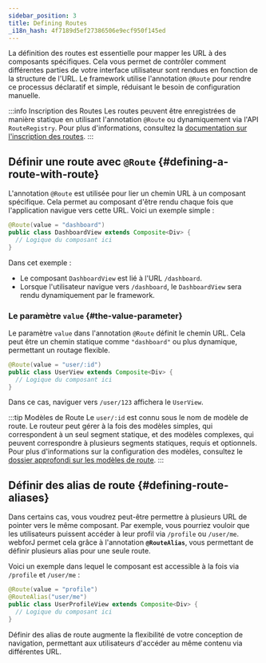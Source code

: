 ```yaml
---
sidebar_position: 3
title: Defining Routes
_i18n_hash: 4f7189d5ef27386506e9ecf950f145ed
---
```

La définition des routes est essentielle pour mapper les URL à des composants spécifiques. Cela vous permet de contrôler comment différentes parties de votre interface utilisateur sont rendues en fonction de la structure de l'URL. Le framework utilise l'annotation `@Route` pour rendre ce processus déclaratif et simple, réduisant le besoin de configuration manuelle.

:::info Inscription des Routes
Les routes peuvent être enregistrées de manière statique en utilisant l'annotation `@Route` ou dynamiquement via l'API `RouteRegistry`. Pour plus d'informations, consultez la [documentation sur l'inscription des routes](./routes-registration).
:::

## Définir une route avec `@Route` {#defining-a-route-with-route}

L'annotation `@Route` est utilisée pour lier un chemin URL à un composant spécifique. Cela permet au composant d'être rendu chaque fois que l'application navigue vers cette URL. Voici un exemple simple :

```java
@Route(value = "dashboard")
public class DashboardView extends Composite<Div> {
  // Logique du composant ici
}
```

Dans cet exemple :
- Le composant `DashboardView` est lié à l'URL `/dashboard`.
- Lorsque l'utilisateur navigue vers `/dashboard`, le `DashboardView` sera rendu dynamiquement par le framework.

### Le paramètre `value` {#the-value-parameter}

Le paramètre `value` dans l'annotation `@Route` définit le chemin URL. Cela peut être un chemin statique comme `"dashboard"` ou plus dynamique, permettant un routage flexible.

```java
@Route(value = "user/:id")
public class UserView extends Composite<Div> {
  // Logique du composant ici
}
```

Dans ce cas, naviguer vers `/user/123` affichera le `UserView`.

:::tip Modèles de Route
Le `user/:id` est connu sous le nom de modèle de route. Le routeur peut gérer à la fois des modèles simples, qui correspondent à un seul segment statique, et des modèles complexes, qui peuvent correspondre à plusieurs segments statiques, requis et optionnels. Pour plus d'informations sur la configuration des modèles, consultez le [dossier approfondi sur les modèles de route](./route-patterns).
:::

## Définir des alias de route {#defining-route-aliases}

Dans certains cas, vous voudrez peut-être permettre à plusieurs URL de pointer vers le même composant. Par exemple, vous pourriez vouloir que les utilisateurs puissent accéder à leur profil via `/profile` ou `/user/me`. webforJ permet cela grâce à l'annotation **`@RouteAlias`**, vous permettant de définir plusieurs alias pour une seule route.

Voici un exemple dans lequel le composant est accessible à la fois via `/profile` et `/user/me` :

```java
@Route(value = "profile")
@RouteAlias("user/me")
public class UserProfileView extends Composite<Div> {
  // Logique du composant ici
}
```

Définir des alias de route augmente la flexibilité de votre conception de navigation, permettant aux utilisateurs d'accéder au même contenu via différentes URL.
